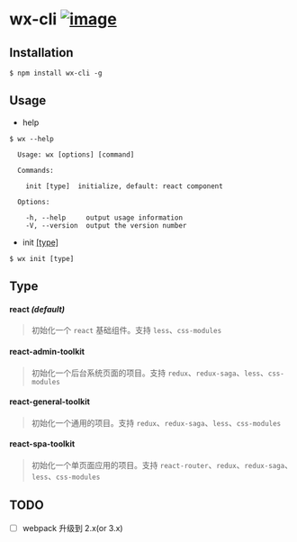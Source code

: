 # wx-cli  [![image](https://img.shields.io/npm/v/wx-cli.svg)](https://www.npmjs.com/package/wx-cli)


## Installation

```
$ npm install wx-cli -g
```

## Usage

* help

```
$ wx --help

  Usage: wx [options] [command]

  Commands:

    init [type]  initialize, default: react component

  Options:

    -h, --help     output usage information
    -V, --version  output the version number
```

* init [[type]](#type)

```
$ wx init [type]
```

## Type

#### react *(default)*

> 初始化一个 `react` 基础组件。支持 `less`、`css-modules`

#### react-admin-toolkit

> 初始化一个后台系统页面的项目。支持 `redux`、`redux-saga`、`less`、`css-modules`

#### react-general-toolkit

> 初始化一个通用的项目。支持 `redux`、`redux-saga`、`less`、`css-modules`

#### react-spa-toolkit

> 初始化一个单页面应用的项目。支持 `react-router`、`redux`、`redux-saga`、`less`、`css-modules`

## TODO

- [ ] webpack 升级到 2.x(or 3.x)
